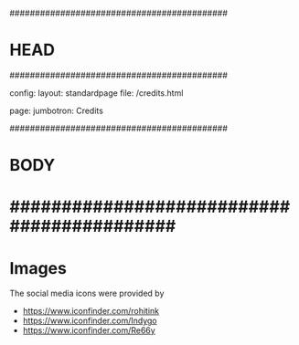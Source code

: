 ###########################################
# HEAD
###########################################

config: 
  layout: standardpage
  file: /credits.html
  
page: 
  jumbotron: Credits

###########################################
# BODY
###########################################
=====

# Images 

The social media icons were provided by

- https://www.iconfinder.com/rohitink
- https://www.iconfinder.com/Indygo
- https://www.iconfinder.com/Re66y
